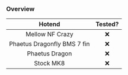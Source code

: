 ### Overview


Hotend        |  Tested?
:-------------------------:|:-------------------------:
Mellow NF Crazy  |   :x:
Phaetus Dragonfly BMS 7 fin  |   :x:
Phaetus Dragon  |   :x:
Stock MK8  |   :x: